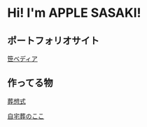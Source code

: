 # Hi! I'm APPLE SASAKI!

## ポートフォリオサイト
[笹ベディア](https://scrapbox.io/sasa-pedia/ "笹ベディア")


## 作ってる物
[葬想式](https://sososhiki.jp/ "葬想式")

[自宅葬のここ](https://www.jitakuso.jp/ "自宅葬のここ")
